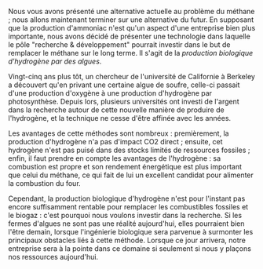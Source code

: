 Nous vous avons présenté une alternative actuelle au problème du méthane ; nous allons maintenant terminer sur une alternative du futur. En supposant que la production d'ammoniac n'est qu'un aspect d'une entreprise bien plus importante, nous avons décidé de présenter une technologie dans laquelle le pôle "recherche & développement" pourrait investir dans le but de remplacer le méthane sur le long terme. Il s'agit de la *production biologique d'hydrogène par des algues*.

Vingt-cinq ans plus tôt, un chercheur de l'université de Californie à Berkeley a découvert qu'en privant une certaine algue de soufre, celle-ci passait d'une production d'oxygène à une production d'hydrogène par photosynthèse. Depuis lors, plusieurs universités ont investi de l'argent dans la recherche autour de cette nouvelle manière de produire de l'hydrogène, et la technique ne cesse d'être affinée avec les années.

Les avantages de cette méthodes sont nombreux : premièrement, la production d'hydrogène n'a pas d'impact CO2 direct ; ensuite, cet hydrogène n'est pas puisé dans des stocks limités de ressources fossiles ; enfin, il faut prendre en compte les avantages de l'hydrogène : sa combustion est propre et son rendement énergétique est plus important que celui du méthane, ce qui fait de lui un excellent candidat pour alimenter la combustion du four.

Cependant, la production biologique d'hydrogène n'est pour l'instant pas encore suffisamment rentable pour remplacer les combustibles fossiles et le biogaz : c'est pourquoi nous voulons investir dans la recherche. Si les fermes d'algues ne sont pas une réalité aujourd'hui, elles pourraient bien l'être demain, lorsque l'ingénierie biologique sera parvenue à surmonter les principaux obstacles liés à cette méthode. Lorsque ce jour arrivera, notre entreprise sera à la pointe dans ce domaine si seulement si nous y plaçons nos ressources aujourd'hui.
